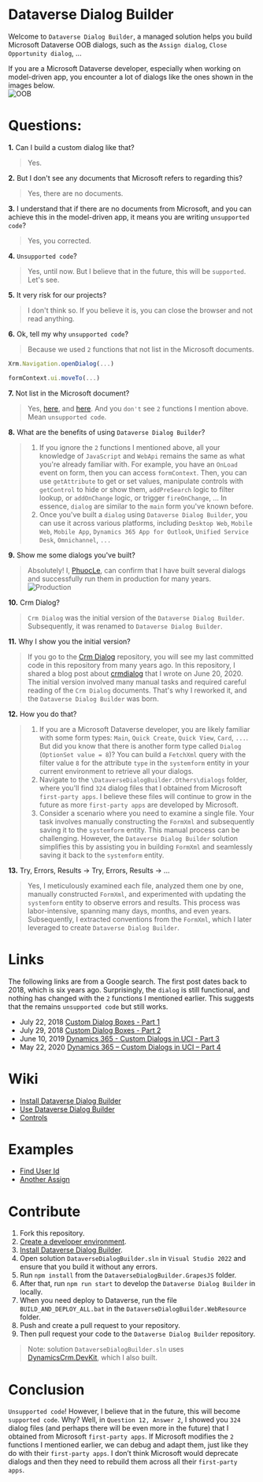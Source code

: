 # Dataverse Dialog Builder
Welcome to ```Dataverse Dialog Builder```, a managed solution helps you build Microsoft Dataverse OOB dialogs, such as the ```Assign dialog```, ```Close Opportunity dialog```, ...

If you are a Microsoft Dataverse developer, especially when working on model-driven app, you encounter a lot of dialogs like the ones shown in the images below.\
![OOB](DataverseDialogBuilder.Others/images/oob.gif)

# Questions:
**1.** Can I build a custom dialog like that?
> Yes.

**2.** But I don't see any documents that Microsoft refers to regarding this?
> Yes, there are no documents.

**3.** I understand that if there are no documents from Microsoft, and you can achieve this in the model-driven app, it means you are writing ```unsupported code```?
> Yes, you corrected.

**4.** ```Unsupported code```?
> Yes, until now. But I believe that in the future, this will be ```supported```. Let's see.

**5.** It very risk for our projects?
> I don't think so. If you believe it is, you can close the browser and not read anything.

**6.** Ok, tell my why ```unsupported code```?
> Because we used ```2``` functions that not list in the Microsoft documents.
```js
Xrm.Navigation.openDialog(...)
```
```js
formContext.ui.moveTo(...)
```
**7.** Not list in the Microsoft document?
> Yes, [here](https://learn.microsoft.com/en-us/power-apps/developer/model-driven-apps/clientapi/reference/xrm-navigation), and [here](https://learn.microsoft.com/en-us/power-apps/developer/model-driven-apps/clientapi/reference/formcontext-ui). And you ```don't``` see ```2``` functions I mention above. Mean ```unsupported code```.

**8.** What are the benefits of using ```Dataverse Dialog Builder```?
> 1. If you ignore the ```2``` functions I mentioned above, all your knowledge of ```JavaScript``` and ```WebApi``` remains the same as what you're already familiar with. For example, you have an ```OnLoad``` event on form, then you can access ```formContext```. Then, you can use ```getAttribute``` to get or set values, manipulate controls with ```getControl``` to hide or show them, ```addPreSearch``` logic to filter lookup, or ```addOnChange``` logic, or trigger ```fireOnChange```, ... In essence, ```dialog``` are similar to the ```main``` form you've known before.
> 2. Once you've built a ```dialog``` using ```Dataverse Dialog Builder```, you can use it across various platforms, including ```Desktop Web```, ```Mobile Web```, ```Mobile App```, ```Dynamics 365 App for Outlook```, ```Unified Service Desk```, ```Omnichannel```, ```...```

**9.** Show me some dialogs you've built?
>Absolutely! I, [PhuocLe](https://github.com/phuocle), can confirm that I have built several dialogs and successfully run them in production for many years.\
![Production](DataverseDialogBuilder.Others/images/production.gif)

**10.** Crm Dialog?
>```Crm Dialog``` was the initial version of the ```Dataverse Dialog Builder```. Subsequently, it was renamed to ```Dataverse Dialog Builder```.

**11.** Why I show you the initial version?
>If you go to the [Crm Dialog](https://github.com/phuocle/crmdialog) repository, you will see my last committed code in this repository from many years ago. In this repository, I shared a blog post about [crmdialog](https://www.phuocle.net/post/2020-06-20-crmdialog) that I wrote on June 20, 2020. The initial version involved many manual tasks and required careful reading of the ```Crm Dialog``` documents. That's why I reworked it, and the ```Dataverse Dialog Builder``` was born.

**12.** How you do that?
>1. If you are a Microsoft Dataverse developer, you are likely familiar with some form types: ```Main```, ```Quick Create```, ```Quick View```, ```Card```, ```...```. But did you know that there is another form type called ```Dialog``` (```OptionSet value = 8```)? You can build a ```FetchXml``` query with the filter value ```8``` for the attribute ```type``` in the ```systemform``` entity in your current environment to retrieve all your dialogs.
>2. Navigate to the ```\DataverseDialogBuilder.Others\dialogs``` folder, where you'll find ```324``` dialog files that I obtained from Microsoft ```first-party apps```. I believe these files will continue to grow in the future as more ```first-party apps``` are developed by Microsoft.
> 3. Consider a scenario where you need to examine a single file. Your task involves manually constructing the ```FormXml``` and subsequently saving it to the ```systemform``` entity. This manual process can be challenging. However, the ```Dataverse Dialog Builder``` solution simplifies this by assisting you in building ```FormXml``` and seamlessly saving it back to the ```systemform``` entity.

**13.** Try, Errors, Results -> Try, Errors, Results -> ...
>Yes, I meticulously examined each file, analyzed them one by one, manually constructed ```FormXml```, and experimented with updating the ```systemform``` entity to observe errors and results. This process was labor-intensive, spanning many days, months, and even years. Subsequently, I extracted conventions from the ```FormXml```, which I later leveraged to create ```Dataverse Dialog Builder```.

# Links
The following links are from a Google search. The first post dates back to 2018, which is six years ago. Surprisingly, the ```dialog``` is still functional, and nothing has changed with the ```2``` functions I mentioned earlier. This suggests that the remains ```unsupported code``` but still works.

* July 22, 2018 [Custom Dialog Boxes - Part 1](https://bguidinger.com/blog/custom-dialog-boxes-part-1)
* July 29, 2018 [Custom Dialog Boxes - Part 2](https://bguidinger.com/blog/custom-dialog-boxes-part-2)
* June 10, 2019 [Dynamics 365 - Custom Dialogs in UCI - Part 3](https://blog.thenetw.org/2019/06/10/dynamics-365-custom-dialogs-in-uci-part-3)
* May 22, 2020 [Dynamics 365 – Custom Dialogs in UCI – Part 4](https://blog.danijel.se/posts/dynamics-365-custom-dialogs-in-uci-part-4)

# Wiki

* [Install Dataverse Dialog Builder](https://github.com/phuocle/DataverseDialogBuilder/wiki/Install-Dataverse-Dialog-Builder)
* [Use Dataverse Dialog Builder](https://github.com/phuocle/DataverseDialogBuilder/wiki/Use-Dataverse-Dialog-Builder)
* [Controls](https://github.com/phuocle/DataverseDialogBuilder/wiki/Controls)

# Examples

* [Find User Id](https://github.com/phuocle/DataverseDialogBuilder/wiki/Find-User-Id)
* [Another Assign](https://github.com/phuocle/DataverseDialogBuilder/wiki/Another-Assign)

# Contribute
1. Fork this repository.
2. [Create a developer environment](https://learn.microsoft.com/en-us/power-platform/developer/create-developer-environment).
3. [Install Dataverse Dialog Builder](https://github.com/phuocle/DataverseDialogBuilder/wiki/Install-Dataverse-Dialog-Builder).
4. Open solution ```DataverseDialogBuilder.sln``` in ```Visual Studio 2022``` and ensure that you build it without any errors.
5. Run ```npm install``` from the ```DataverseDialogBuilder.GrapesJS``` folder.
6. After that, run ```npm run start``` to develop the ```Dataverse Dialog Builder``` in locally.
7. When you need deploy to Dataverse, run the file ```BUILD_AND_DEPLOY_ALL.bat``` in the ```DataverseDialogBuilder.WebResource``` folder.
8. Push and create a pull request to your repository.
9. Then pull request your code to the ```Dataverse Dialog Builder``` repository.

>Note: solution ```DataverseDialogBuilder.sln``` uses [DynamicsCrm.DevKit](https://github.com/phuocle/Dynamics-Crm-DevKit), which I also built.

# Conclusion
```Unsupported code```! However, I believe that in the future, this will become ```supported code```. Why? Well, in ```Question 12, Answer 2```, I showed you ```324``` dialog files (and perhaps there will be even more in the future) that I obtained from Microsoft ```first-party apps```. If Microsoft modifies the ```2``` functions I mentioned earlier, we can debug and adapt them, just like they do with their ```first-party apps```. I don’t think Microsoft would deprecate dialogs and then they need to rebuild them across all their ```first-party apps```.